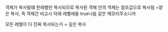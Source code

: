 객체가 복사될떄 한레벨만 복사되므로 복사된 객체 안의 객체는 참조값으로 복사됨
=얕은 복사, 즉 객체간 비교시 아래 레벨애들 true나옴 같은 메모리주소니까

모든 레벨이 다 진짜 복사되는거 = 깊은 복사